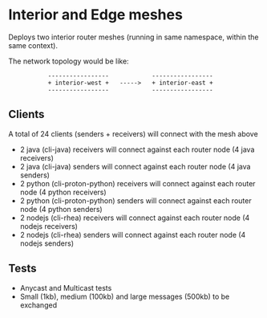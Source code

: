 # Interior and Edge meshes

Deploys two interior router meshes (running in same namespace, within the same
context). 

The network topology would be like:

```
           -----------------            -----------------
           + interior-west +   ----->   + interior-east +
           -----------------            -----------------
```

## Clients

A total of 24 clients (senders + receivers) will connect with the mesh above

* 2 java (cli-java) receivers will connect against each router node (4 java receivers)
* 2 java (cli-java) senders will connect against each router node (4 java senders)
* 2 python (cli-proton-python) receivers will connect against each router node (4 python receivers)
* 2 python (cli-proton-python) senders will connect against each router node (4 python senders)
* 2 nodejs (cli-rhea) receivers will connect against each router node (4 nodejs receivers)
* 2 nodejs (cli-rhea) senders will connect against each router node (4 nodejs senders)

## Tests

* Anycast and Multicast tests
* Small (1kb), medium (100kb) and large messages (500kb) to be exchanged
